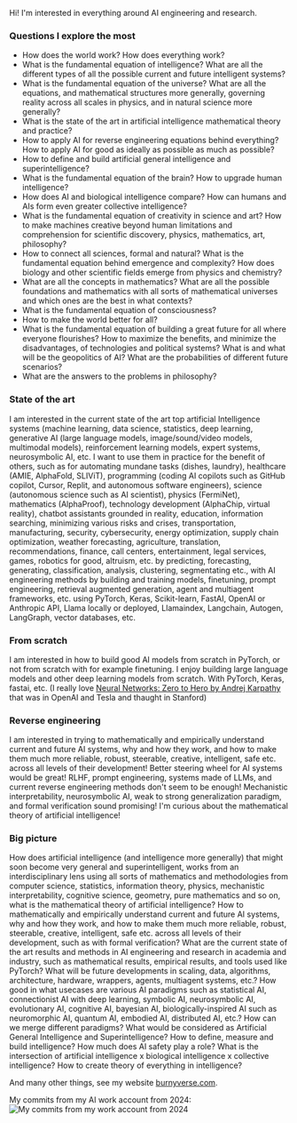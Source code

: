 Hi! I'm interested in everything around AI engineering and research.

### Questions I explore the most

- How does the world work? How does everything work?
- What is the fundamental equation of intelligence? What are all the different types of all the possible current and future intelligent systems?
- What is the fundamental equation of the universe? What are all the equations, and mathematical structures more generally, governing reality across all scales in physics, and in natural science more generally?
- What is the state of the art in artificial intelligence mathematical theory and practice?
- How to apply AI for reverse engineering equations behind everything? How to apply AI for good as ideally as possible as much as possible?
- How to define and build artificial general intelligence and superintelligence?
- What is the fundamental equation of the brain? How to upgrade human intelligence?
- How does AI and biological intelligence compare? How can humans and AIs form even greater collective intelligence?
- What is the fundamental equation of creativity in science and art? How to make machines creative beyond human limitations and comprehension for scientific discovery, physics, mathematics, art, philosophy?
- How to connect all sciences, formal and natural? What is the fundamental equation behind emergence and complexity? How does biology and other scientific fields emerge from physics and chemistry?
- What are all the concepts in mathematics? What are all the possible foundations and mathematics with all sorts of mathematical universes and which ones are the best in what contexts?
- What is the fundamental equation of consciousness?
- How to make the world better for all?
- What is the fundamental equation of building a great future for all where everyone flourishes? How to maximize the benefits, and minimize the disadvantages, of technologies and political systems? What is and what will be the geopolitics of AI? What are the probabilities of different future scenarios?
- What are the answers to the problems in philosophy?

### State of the art
I am interested in the current state of the art top artificial Intelligence systems (machine learning, data science, statistics, deep learning, generative AI (large language models, image/sound/video models, multimodal models), reinforcement learning models, expert systems, neurosymbolic AI, etc. I want to use them in practice for the benefit of others, such as for automating mundane tasks (dishes, laundry), healthcare (AMIE, AlphaFold, SLIViT), programming (coding AI copilots such as GitHub copilot, Cursor, Replit, and autonomous software engineers), science (autonomous science such as AI scientist), physics (FermiNet), mathematics (AlphaProof), technology development (AlphaChip, virtual reality), chatbot assistants grounded in reality, education, information searching, minimizing various risks and crises, transportation, manufacturing, security, cybersecurity, energy optimization, supply chain optimization, weather forecasting, agriculture, translation, recommendations, finance, call centers, entertainment, legal services, games, robotics for good, altruism, etc. by predicting, forecasting, generating, classification, analysis, clustering, segmentating etc., with AI engineering methods by building and training models, finetuning, prompt engineering, retrieval augmented generation, agent and multiagent frameworks, etc. using PyTorch, Keras, Scikit-learn, FastAI, OpenAI or Anthropic API, Llama locally or deployed, Llamaindex, Langchain, Autogen, LangGraph, vector databases, etc. 

### From scratch
I am interested in how to build good AI models from scratch in PyTorch, or not from scratch with for example finetuning. I enjoy building large language models and other deep learning models from scratch. With PyTorch, Keras, fastai, etc. (I really love [Neural Networks: Zero to Hero by Andrej Karpathy](https://www.youtube.com/playlist?list=PLAqhIrjkxbuWI23v9cThsA9GvCAUhRvKZ) that was in OpenAI and Tesla and thaught in Stanford)
  
### Reverse engineering
I am interested in trying to mathematically and empirically understand current and future AI systems, why and how they work, and how to make them much more reliable, robust, steerable, creative, intelligent, safe etc. across all levels of their development! Better steering wheel for AI systems would be great! RLHF, prompt engineering, systems made of LLMs, and current reverse engineering methods don't seem to be enough! Mechanistic interpretability, neurosymbolic AI, weak to strong generalization paradigm, and formal verification sound promising! I'm curious about the mathematical theory of artificial intelligence!

### Big picture
How does artificial intelligence (and intelligence more generally) that might soon become very general and superintelligent, works from an interdisciplinary lens using all sorts of mathematics and methodologies from computer science, statistics, information theory, physics, mechanistic interpretability, cognitive science, geometry, pure mathematics and so on, what is the mathematical theory of artificial intelligence? How to mathematically and empirically understand current and future AI systems, why and how they work, and how to make them much more reliable, robust, steerable, creative, intelligent, safe etc. across all levels of their development, such as with formal verification? What are the current state of the art results and methods in AI engineering and research in academia and industry, such as mathematical results, empirical results, and tools used like PyTorch? What will be future developments in scaling, data, algorithms, architecture, hardware, wrappers, agents, multiagent systems, etc.? How good in what usecases are various AI paradigms such as statistical AI, connectionist AI with deep learning, symbolic AI, neurosymbolic AI, evolutionary AI, cognitive AI, bayesian AI, biologically-inspired AI such as neuromorphic AI, quantum AI, embodied AI, distributed AI, etc.? How can we merge different paradigms? What would be considered as Artificial General Intelligence and Superintelligence? How to define, measure and build intelligence? How much does AI safety play a role? What is the intersection of artificial intelligence x biological intelligence x collective intelligence? How to create theory of everything in intelligence?

And many other things, see my website [burnyverse.com](https://burnyverse.com/).

My commits from my AI work account from 2024:
![My commits from my work account from 2024](https://i.imgur.com/GlBDhOi.png)

<!--
**BurnyCoder/BurnyCoder** is a ✨ _special_ ✨ repository because its `README.md` (this file) appears on your GitHub profile.

Here are some ideas to get you started:

- 🔭 I’m currently working on ...
- 🌱 I’m currently learning ...
- 👯 I’m looking to collaborate on ...
- 🤔 I’m looking for help with ...
- 💬 Ask me about ...
- 📫 How to reach me: ...
- 😄 Pronouns: ...
- ⚡ Fun fact: ...
-->
